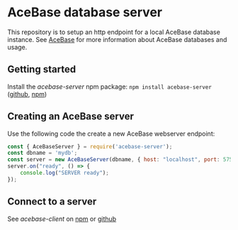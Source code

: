 # AceBase database server

This repository is to setup an http endpoint for a local AceBase database instance. See [AceBase](https://www.npmjs.com/package/acebase) for more information about AceBase databases and usage.

## Getting started

Install the *acebase-server* npm package: ```npm install acebase-server``` ([github](https://github.com/appy-one/acebase-server), [npm](https://www.npmjs.com/package/acebase-server))

## Creating an AceBase server

Use the following code the create a new AceBase webserver endpoint:

```javascript
const { AceBaseServer } = require('acebase-server');
const dbname = 'mydb';
const server = new AceBaseServer(dbname, { host: "localhost", port: 5757 });
server.on("ready", () => {
    console.log("SERVER ready");
});
```

## Connect to a server

See *acebase-client* on [npm](https://www.npmjs.com/package/acebase-client) or [github](https://github.com/appy-one/acebase-client)